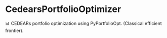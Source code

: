 # CedearsPortfolioOptimizer
📊 CEDEARs portfolio optimization using PyPortfolioOpt. (Classical efficient frontier).

